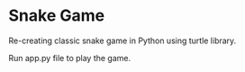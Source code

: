 # Snake Game
Re-creating classic snake game in Python using turtle library.

Run app.py file to play the game.
